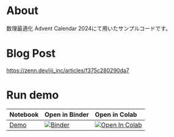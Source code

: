 # About
数理最適化 Advent Calendar 2024にて用いたサンプルコードです。

# Blog Post
https://zenn.dev/jij_inc/articles/f375c280290da7

# Run demo

| Notebook | Open in Binder | Open in Colab |
|:---------|:---------------|:--------------|
| [Demo](./notebook/demo.ipynb) | [![Binder](https://mybinder.org/badge_logo.svg)](https://mybinder.org/v2/gh/j-i-k-o/2024_AdventCalendar/HEAD?labpath=notebook%2Fdemo.ipynb)| [![Open In Colab](https://colab.research.google.com/assets/colab-badge.svg)](https://colab.research.google.com/github/j-i-k-o/2024_AdventCalendar/blob/master/notebook/demo.ipynb) |
